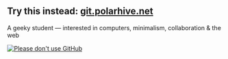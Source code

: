 ## **Try this instead**: [git.polarhive.net](https://polarhive.net/git)

A geeky student — interested in computers, minimalism, collaboration & the web

[![Please don't use GitHub](https://nogithub.codeberg.page/badge.svg)](https://nogithub.codeberg.page)
